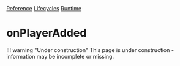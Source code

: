 <div class="ompdoc-reference-breadcrumbs">
<a href="../../../">Reference</a>
<a href="../../">Lifecycles</a>
<a href="../">Runtime</a>
</div>

# onPlayerAdded

!!! warning "Under construction"
    This page is under construction - information may be incomplete or missing.
